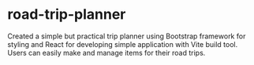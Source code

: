 # road-trip-planner
Created a simple but practical trip planner using Bootstrap framework for styling and  React for developing simple application with Vite build tool. Users can easily make and manage items for their road trips.
